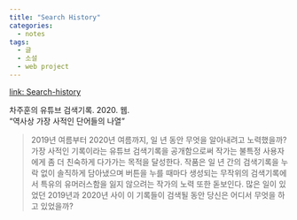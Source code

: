 ```yaml
---
title: "Search History"
categories:
  - notes
tags:
  - 글
  - 소설
  - web project
---
```


[link: Search-history](https://temp-drafts.com/pages/search-history)

차주훈의 유튜브 검색기록. 2020. 웹.  
“역사상 가장 사적인 단어들의 나열”

>2019년 여름부터 2020년 여름까지, 일 년 동안 무엇을 알아내려고 노력했을까? 가장 사적인 기록이라는 유튜브 검색기록을 공개함으로써 작가는 불특정 사용자에게 좀 더 친숙하게 다가가는 목적을 달성한다. 작품은 일 년 간의 검색기록을 누락 없이 솔직하게 담아냈으며 버튼을 누를 때마다 생성되는 무작위의 검색기록에서 특유의 유머러스함을 잃지 않으려는 작가의 노력 또한 돋보인다. 많은 일이 있었던 2019년과 2020년 사이 이 기록들이 검색될 동안 당신은 어디서 무엇을 하고 있었을까?